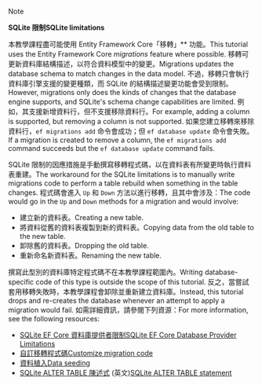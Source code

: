 > [!NOTE]
> 
> <span data-ttu-id="cd659-101">**SQLite 限制**</span><span class="sxs-lookup"><span data-stu-id="cd659-101">**SQLite limitations**</span></span>
>
> <span data-ttu-id="cd659-102">本教學課程盡可能使用 Entity Framework Core「移轉」\*\* 功能。</span><span class="sxs-lookup"><span data-stu-id="cd659-102">This tutorial uses the Entity Framework Core *migrations* feature where possible.</span></span> <span data-ttu-id="cd659-103">移轉可更新資料庫結構描述，以符合資料模型中的變更。</span><span class="sxs-lookup"><span data-stu-id="cd659-103">Migrations updates the database schema to match changes in the data model.</span></span> <span data-ttu-id="cd659-104">不過，移轉只會執行資料庫引擎支援的變更種類，而 SQLite 的結構描述變更功能會受到限制。</span><span class="sxs-lookup"><span data-stu-id="cd659-104">However, migrations only does the kinds of changes that the database engine supports, and SQLite's schema change capabilities are limited.</span></span> <span data-ttu-id="cd659-105">例如，其支援新增資料行，但不支援移除資料行。</span><span class="sxs-lookup"><span data-stu-id="cd659-105">For example, adding a column is supported, but removing a column is not supported.</span></span> <span data-ttu-id="cd659-106">如果您建立移轉來移除資料行，`ef migrations add` 命令會成功；但 `ef database update` 命令會失敗。</span><span class="sxs-lookup"><span data-stu-id="cd659-106">If a migration is created to remove a column, the `ef migrations add` command succeeds but the `ef database update` command fails.</span></span> 
>
> <span data-ttu-id="cd659-107">SQLite 限制的因應措施是手動撰寫移轉程式碼，以在資料表有所變更時執行資料表重建。</span><span class="sxs-lookup"><span data-stu-id="cd659-107">The workaround for the SQLite limitations is to manually write migrations code to perform a table rebuild when something in the table changes.</span></span> <span data-ttu-id="cd659-108">程式碼會進入 `Up` 和 `Down` 方法以進行移轉，且其中會涉及：</span><span class="sxs-lookup"><span data-stu-id="cd659-108">The code would go in the `Up` and `Down` methods for a migration and would involve:</span></span>
>
> * <span data-ttu-id="cd659-109">建立新的資料表。</span><span class="sxs-lookup"><span data-stu-id="cd659-109">Creating a new table.</span></span>
> * <span data-ttu-id="cd659-110">將資料從舊的資料表複製到新的資料表。</span><span class="sxs-lookup"><span data-stu-id="cd659-110">Copying data from the old table to the new table.</span></span>
> * <span data-ttu-id="cd659-111">卸除舊的資料表。</span><span class="sxs-lookup"><span data-stu-id="cd659-111">Dropping the old table.</span></span>
> * <span data-ttu-id="cd659-112">重新命名新資料表。</span><span class="sxs-lookup"><span data-stu-id="cd659-112">Renaming the new table.</span></span>
>
> <span data-ttu-id="cd659-113">撰寫此型別的資料庫特定程式碼不在本教學課程範圍內。</span><span class="sxs-lookup"><span data-stu-id="cd659-113">Writing database-specific code of this type is outside the scope of this tutorial.</span></span> <span data-ttu-id="cd659-114">反之，當嘗試套用移轉失敗時，本教學課程會卸除並重新建立資料庫。</span><span class="sxs-lookup"><span data-stu-id="cd659-114">Instead, this tutorial drops and re-creates the database whenever an attempt to apply a migration would fail.</span></span> <span data-ttu-id="cd659-115">如需詳細資訊，請參閱下列資源：</span><span class="sxs-lookup"><span data-stu-id="cd659-115">For more information, see the following resources:</span></span>
>
> * [<span data-ttu-id="cd659-116">SQLite EF Core 資料庫提供者限制</span><span class="sxs-lookup"><span data-stu-id="cd659-116">SQLite EF Core Database Provider Limitations</span></span>](/ef/core/providers/sqlite/limitations)
> * [<span data-ttu-id="cd659-117">自訂移轉程式碼</span><span class="sxs-lookup"><span data-stu-id="cd659-117">Customize migration code</span></span>](/ef/core/managing-schemas/migrations/#customize-migration-code)
> * [<span data-ttu-id="cd659-118">資料植入</span><span class="sxs-lookup"><span data-stu-id="cd659-118">Data seeding</span></span>](/ef/core/modeling/data-seeding)
> * <span data-ttu-id="cd659-119">[SQLite ALTER TABLE 陳述式](https://sqlite.org/lang_altertable.html) \(英文\)</span><span class="sxs-lookup"><span data-stu-id="cd659-119">[SQLite ALTER TABLE statement](https://sqlite.org/lang_altertable.html)</span></span>